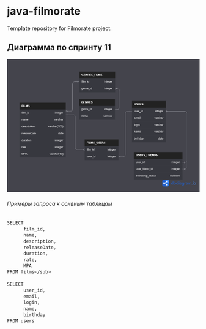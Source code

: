 # java-filmorate
Template repository for Filmorate project.

## Диаграмма по спринту 11


![diagram](/diagram.png)

###### Примеры запроса к оснвным таблицам
```
SELECT 
      film_id,
      name,
      description,
      releaseDate,
      duration,
      rate,
      MPA
FROM films</sub>

SELECT 
      user_id,
      email,
      login,
      name,
      birthday
FROM users
```
